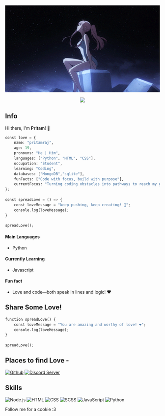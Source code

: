 <p align="center">
        <img src="https://github.com/inthelovedotorg/inthelovedotorg/blob/main/zerotwo.gif" />
</p>

<p align="center">
   <a href="https://discord.com/users/1087282349395411015">
      <img src="https://lanyard.cnrad.dev/api/1087282349395411015?bg=00000000&animated=true=true&hideSpotify=faclse&showDisplayName=true&hideActivity=true" />
   </a>
</p>

## Info

Hi there, I'm **Pritam**! 🐧
```python
const love = {
    name: "pritamraj",
    age: 19,
    pronouns: "He | Him",
    languages: ["Python", "HTML", "CSS"],
    occupation: "Student",
    learning: "Coding",
    databases: ["MongoDB","sqlite"],
    funFacts: ["Code with focus, build with purpose"],
    currentFocus: "Turning coding obstacles into pathways to reach my goals! ✨",
};

const spreadLove = () => {
    const loveMessage = "keep pushing, keep creating! 🤞";
    console.log(loveMessage);
}

spreadLove();
```
#### Main Languages
- Python 

#### Currently Learning
- Javascript 

#### Fun fact
- Love and code—both speak in lines and logic! :heart:

## Share Some Love!
```python
function spreadLove() {
    const loveMessage = "You are amazing and worthy of love! ❤️";
    console.log(loveMessage);
}

spreadLove();
```
## Places to find Love - 
  
 [![Github](https://img.shields.io/badge/-Github-181717?style=for-the-badge&logo=Github&logoColor=white)](https://github.com/wpritam) 
 [![Discord Server](https://img.shields.io/badge/Discord-7289DA?style=for-the-badge&logo=discord&logoColor=white)](https://discord.gg/odx)
 
## Skills
![Node.js](https://img.shields.io/badge/Node.js-43853D?style=for-the-badge&logo=node.js&logoColor=white)
![HTML](https://img.shields.io/badge/HTML5-E34F26?style=for-the-badge&logo=html5&logoColor=white) 
![CSS](https://img.shields.io/badge/CSS3-1572B6?style=for-the-badge&logo=css3&logoColor=white)
![SCSS](https://img.shields.io/badge/Sass-CC6699?style=for-the-badge&logo=sass&logoColor=white)
![JavaScript](https://img.shields.io/badge/javascript-%23323330.svg?style=for-the-badge&logo=javascript&logoColor=%23F7DF1E)
![Python](https://camo.githubusercontent.com/6e9afc59cd0881afb915824eacc6ffb6147440b4c78904b561d617a203b96e32/68747470733a2f2f696d672e736869656c64732e696f2f62616467652f507974686f6e2d3134333534433f7374796c653d666f722d7468652d6261646765266c6f676f3d707974686f6e266c6f676f436f6c6f723d7768697465)

Follow me for a cookie :3
